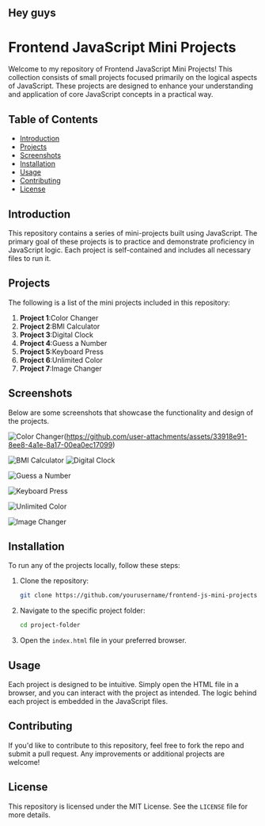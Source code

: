 
## Hey guys
# Frontend JavaScript Mini Projects

Welcome to my repository of Frontend JavaScript Mini Projects! This collection consists of small projects focused primarily on the logical aspects of JavaScript. These projects are designed to enhance your understanding and application of core JavaScript concepts in a practical way.

## Table of Contents

- [Introduction](#introduction)
- [Projects](#projects)
- [Screenshots](#screenshots)
- [Installation](#installation)
- [Usage](#usage)
- [Contributing](#contributing)
- [License](#license)

## Introduction

This repository contains a series of mini-projects built using JavaScript. The primary goal of these projects is to practice and demonstrate proficiency in JavaScript logic. Each project is self-contained and includes all necessary files to run it.

## Projects

The following is a list of the mini projects included in this repository:

1. **Project 1**:Color Changer
2. **Project 2**:BMI Calculator
3. **Project 3**:Digital Clock
4. **Project 4**:Guess a Number
5. **Project 5**:Keyboard Press
6. **Project 6**:Unlimited Color
7. **Project 7**:Image Changer


## Screenshots

Below are some screenshots that showcase the functionality and design of the projects.





![Color Changer]()(https://github.com/user-attachments/assets/33918e91-8ee8-4a1e-8a17-00ea0ec17099)

![BMI Calculator](./images/screenshot2.png)
![Digital Clock](./images/screenshot1.png)

![Guess a Number](./images/screenshot1.png)

![Keyboard Press](./images/screenshot1.png)

![Unlimited Color](./images/screenshot1.png)

![Image Changer](./images/screenshot1.png)



## Installation

To run any of the projects locally, follow these steps:

1. Clone the repository:
    ```bash
    git clone https://github.com/yourusername/frontend-js-mini-projects.git
    ```
2. Navigate to the specific project folder:
    ```bash
    cd project-folder
    ```
3. Open the `index.html` file in your preferred browser.

## Usage

Each project is designed to be intuitive. Simply open the HTML file in a browser, and you can interact with the project as intended. The logic behind each project is embedded in the JavaScript files.

## Contributing

If you'd like to contribute to this repository, feel free to fork the repo and submit a pull request. Any improvements or additional projects are welcome!

## License

This repository is licensed under the MIT License. See the `LICENSE` file for more details.

